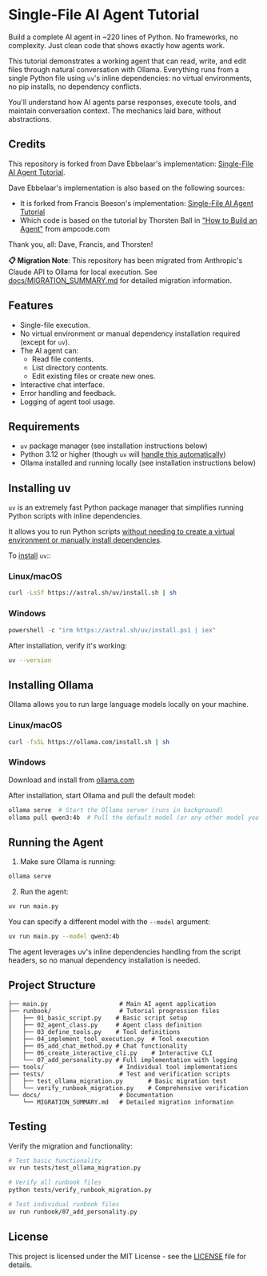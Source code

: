 # Single-File AI Agent Tutorial

Build a complete AI agent in ~220 lines of Python. No frameworks, no complexity. Just clean code that shows exactly how agents work.

This tutorial demonstrates a working agent that can read, write, and edit files through natural conversation with Ollama. Everything runs from a single Python file using `uv`'s inline dependencies: no virtual environments, no pip installs, no dependency conflicts.

You'll understand how AI agents parse responses, execute tools, and maintain conversation context. The mechanics laid bare, without abstractions.

## Credits

This repository is forked from Dave Ebbelaar's implementation: [Single-File AI Agent Tutorial](https://github.com/daveebbelaar/single-file-ai-agent-tutorial).

Dave Ebbelaar's implementation is also based on the following sources:
- It is forked from Francis Beeson's implementation: [Single-File AI Agent Tutorial](https://github.com/leobeeson/single-file-ai-agent-tutorial)
- Which code is based on the tutorial by Thorsten Ball in ["How to Build an Agent"](https://ampcode.com/how-to-build-an-agent) from ampcode.com

Thank you, all: Dave, Francis, and Thorsten!

**📋 Migration Note**: This repository has been migrated from Anthropic's Claude API to Ollama for local execution. See [docs/MIGRATION_SUMMARY.md](docs/MIGRATION_SUMMARY.md) for detailed migration information.

## Features

- Single-file execution.
- No virtual environment or manual dependency installation required (except for `uv`).
- The AI agent can:
  - Read file contents.
  - List directory contents.
  - Edit existing files or create new ones.
- Interactive chat interface.
- Error handling and feedback.
- Logging of agent tool usage.

## Requirements

- `uv` package manager (see installation instructions below)
- Python 3.12 or higher (though `uv` will [handle this automatically](https://docs.astral.sh/uv/concepts/python-versions/))
- Ollama installed and running locally (see installation instructions below)

## Installing uv

`uv` is an extremely fast Python package manager that simplifies running Python scripts with inline dependencies.

It allows you to run Python scripts [without needing to create a virtual environment or manually install dependencies](https://docs.astral.sh/uv/guides/scripts/#declaring-script-dependencies).

To [install](https://docs.astral.sh/uv/getting-started/installation/) `uv`::

### Linux/macOS

```bash
curl -LsSf https://astral.sh/uv/install.sh | sh
```

### Windows

```powershell
powershell -c "irm https://astral.sh/uv/install.ps1 | iex"
```

After installation, verify it's working:

```bash
uv --version
```

## Installing Ollama

Ollama allows you to run large language models locally on your machine.

### Linux/macOS

```bash
curl -fsSL https://ollama.com/install.sh | sh
```

### Windows

Download and install from [ollama.com](https://ollama.com/download)

After installation, start Ollama and pull the default model:

```bash
ollama serve  # Start the Ollama server (runs in background)
ollama pull qwen3:4b  # Pull the default model (or any other model you prefer)
```

## Running the Agent

1. Make sure Ollama is running:

```bash
ollama serve
```

2. Run the agent:

```bash
uv run main.py
```

You can specify a different model with the `--model` argument:

```bash
uv run main.py --model qwen3:4b
```

The agent leverages uv's inline dependencies handling from the script headers, so no manual dependency installation is needed.

## Project Structure

```
├── main.py                    # Main AI agent application
├── runbook/                   # Tutorial progression files
│   ├── 01_basic_script.py    # Basic script setup
│   ├── 02_agent_class.py     # Agent class definition
│   ├── 03_define_tools.py    # Tool definitions
│   ├── 04_implement_tool_execution.py  # Tool execution
│   ├── 05_add_chat_method.py # Chat functionality
│   ├── 06_create_interactive_cli.py    # Interactive CLI
│   └── 07_add_personality.py # Full implementation with logging
├── tools/                     # Individual tool implementations
├── tests/                     # Test and verification scripts
│   ├── test_ollama_migration.py       # Basic migration test
│   └── verify_runbook_migration.py    # Comprehensive verification
└── docs/                      # Documentation
    └── MIGRATION_SUMMARY.md   # Detailed migration information
```

## Testing

Verify the migration and functionality:

```bash
# Test basic functionality
uv run tests/test_ollama_migration.py

# Verify all runbook files
python tests/verify_runbook_migration.py

# Test individual runbook files
uv run runbook/07_add_personality.py
```

## License

This project is licensed under the MIT License - see the [LICENSE](LICENSE) file for details.
